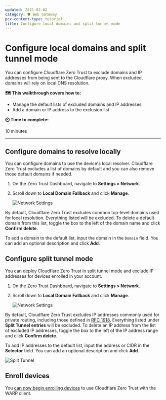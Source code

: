 ```yaml
---
updated: 2021-02-02
category: 🛡️ Web Gateway
pcx-content-type: tutorial
title: Configure local domains and split tunnel mode
---
```


# Configure local domains and split tunnel mode

You can configure Cloudflare Zero Trust to exclude domains and IP addresses from being sent to the Cloudflare proxy. When excluded, domains will rely on local DNS resolution.

**🗺️ This walkthrough covers how to:**

- Manage the default lists of excluded domains and IP addresses
- Add a domain or IP address to the exclusion list

**⏲️ Time to complete:**

10 minutes

---

## Configure domains to resolve locally

You can configure domains to use the device's local resolver. Cloudflare Zero Trust excludes a list of domains by default and you can also remove those default domains if needed.

1.  On the Zero Trust Dashboard, navigate to **Settings > Network**.

2.  Scroll down to **Local Domain Fallback** and click **Manage**.

    ![Network Settings](/cloudflare-one/static/secure-web-gateway/block-football/enable-proxy-decrypt.png)

By default, Cloudflare Zero Trust excludes common top-level domains used for local resolution. Everything listed will be excluded. To delete a default domain from this list, toggle the box to the left of the domain name and click **Confirm delete**.

To add a domain to the default list, input the domain in the `Domain` field. You can add an optional description and click **Add**.

## Configure split tunnel mode

You can deploy Cloudflare Zero Trust in split tunnel mode and exclude IP addresses for devices enrolled in your account.

1.  On the Zero Trust Dashboard, navigate to **Settings > Network**.

2.  Scroll down to **Local Domain Fallback** and click **Manage**.

    ![Network Settings](/cloudflare-one/static/secure-web-gateway/block-football/enable-proxy-decrypt.png)

By default, Cloudflare Zero Trust excludes IP addresses commonly used for private routing, including those defined in [RFC 1918](https://tools.ietf.org/html/rfc1918). Everything listed under **Split Tunnel entries** will be excluded. To delete an IP address from the list of excluded IP addresses, toggle the box to the left of the IP address range and click **Confirm delete**.

To add IP addresses to the default list, input the address or CIDR in the **Selector** field. You can add an optional description and click **Add**.

![Split Tunnel](/cloudflare-one/static/secure-web-gateway/split-tunnel/split-tunnel-entries.png)

## Enroll devices

You [can now begin enrolling devices](/cloudflare-one/connections/connect-devices/warp/) to use Cloudflare Zero Trust with the WARP client.
